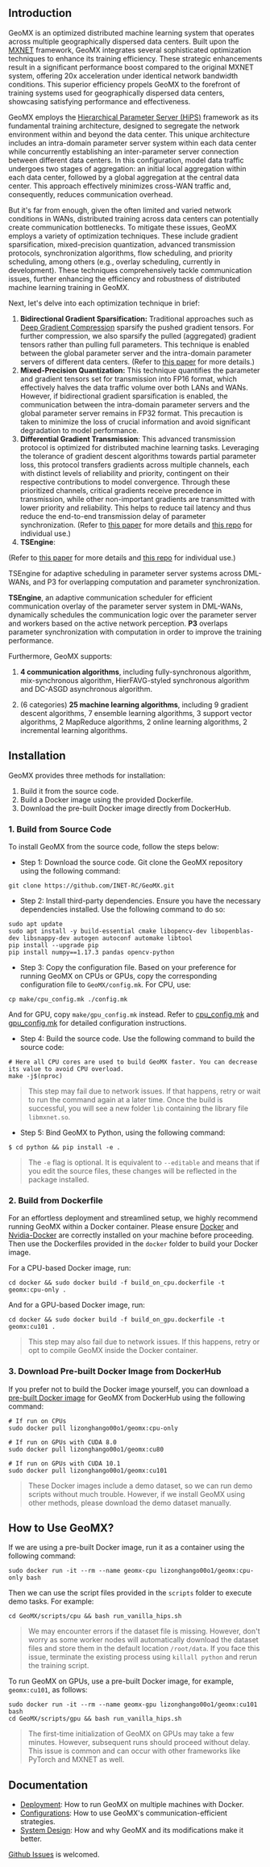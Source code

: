 ## Introduction
GeoMX is an optimized distributed machine learning system that operates across multiple geographically dispersed data centers. Built upon the [MXNET](https://github.com/apache/mxnet) framework, GeoMX integrates several sophisticated optimization techniques to enhance its training efficiency. These strategic enhancements result in a significant performance boost compared to the original MXNET system, offering 20x acceleration under identical network bandwidth conditions. This superior efficiency propels GeoMX to the forefront of training systems used for geographically dispersed data centers, showcasing satisfying performance and effectiveness.

GeoMX employs the [Hierarchical Parameter Server (HiPS)](https://www.zte.com.cn/content/dam/zte-site/res-www-zte-com-cn/mediares/magazine/publication/com_cn/article/202005/cn202005004.pdf) framework as its fundamental training architecture, designed to segregate the network environment within and beyond the data center. This unique architecture includes an intra-domain parameter server system within each data center while concurrently establishing an inter-parameter server connection between different data centers. In this configuration, model data traffic undergoes two stages of aggregation: an initial local aggregation within each data center, followed by a global aggregation at the central data center. This approach effectively minimizes cross-WAN traffic and, consequently, reduces communication overhead.

But it's far from enough, given the often limited and varied network conditions in WANs, distributed training across data centers can potentially create communication bottlenecks. To mitigate these issues, GeoMX employs a variety of optimization techniques. These include gradient sparsification, mixed-precision quantization, advanced transmission protocols, synchronization algorithms, flow scheduling, and priority scheduling, among others (e.g., overlay scheduling, currently in development). These techniques comprehensively tackle communication issues, further enhancing the efficiency and robustness of distributed machine learning training in GeoMX.

Next, let's delve into each optimization technique in brief:

1. **Bidirectional Gradient Sparsification:** Traditional approaches such as [Deep Gradient Compression](https://arxiv.org/pdf/1712.01887.pdf) sparsify the pushed gradient tensors. For further compression, we also sparsify the pulled (aggregated) gradient tensors rather than pulling full parameters. This technique is enabled between the global parameter server and the intra-domain parameter servers of different data centers. (Refer to [this paper](https://www.zte.com.cn/content/dam/zte-site/res-www-zte-com-cn/mediares/magazine/publication/com_cn/article/202005/cn202005004.pdf) for more details.)
2. **Mixed-Precision Quantization:** This technique quantifies the parameter and gradient tensors set for transmission into FP16 format, which effectively halves the data traffic volume over both LANs and WANs. However, if bidirectional gradient sparsification is enabled, the communication between the intra-domain parameter servers and the global parameter server remains in FP32 format. This precaution is taken to minimize the loss of crucial information and avoid significant degradation to model performance.
3. **Differential Gradient Transmission**: This advanced transmission protocol is optimized for distributed machine learning tasks. Leveraging the tolerance of gradient descent algorithms towards partial parameter loss, this protocol transfers gradients across multiple channels, each with distinct levels of reliability and priority, contingent on their respective contributions to model convergence. Through these prioritized channels, critical gradients receive precedence in transmission, while other non-important gradients are transmitted with lower priority and reliability. This helps to reduce tail latency and thus reduce the end-to-end transmission delay of parameter synchronization. (Refer to [this paper](https://drive.google.com/file/d/1IbmpFybX_qXZM2g_8BrcD9IF080qci94/view) for more details and [this repo](https://github.com/zhouhuaman/dgt) for individual use.)
4. **TSEngine**:

(Refer to [this paper](https://drive.google.com/file/d/1ELfApVoCA8WCdOe3iBe-VreLJCSD7r8r/view) for more details and [this repo](https://github.com/zhouhuaman/TSEngine) for individual use.)

TSEngine for adaptive scheduling in parameter server systems across DML-WANs, and P3 for overlapping computation and parameter synchronization.

**TSEngine**, an adaptive communication scheduler for efficient communication overlay of the parameter server system in DML-WANs, dynamically schedules the communication logic over the parameter server and workers based on the active network perception. **P3** overlaps parameter synchronization with computation in order to improve the training performance.

Furthermore, GeoMX supports:

1. **4 communication algorithms**, including fully-synchronous algorithm, mix-synchronous algorithm, HierFAVG-styled synchronous algorithm and DC-ASGD asynchronous algorithm. 

2. (6 categories) **25 machine learning algorithms**, including 9 gradient descent algorithms, 7 ensemble learning algorithms, 3 support vector algorithms, 2 MapReduce algorithms, 2 online learning algorithms, 2 incremental learning algorithms.

## Installation

GeoMX provides three methods for installation:
1. Build it from the source code.
2. Build a Docker image using the provided Dockerfile.
3. Download the pre-built Docker image directly from DockerHub.

### 1. Build from Source Code 

To install GeoMX from the source code, follow the steps below:
* Step 1: Download the source code. Git clone the GeoMX repository using the following command:

```shell
git clone https://github.com/INET-RC/GeoMX.git
```

* Step 2: Install third-party dependencies. Ensure you have the necessary dependencies installed. Use the following command to do so:

```shell
sudo apt update
sudo apt install -y build-essential cmake libopencv-dev libopenblas-dev libsnappy-dev autogen autoconf automake libtool
pip install --upgrade pip
pip install numpy==1.17.3 pandas opencv-python
```

* Step 3: Copy the configuration file. Based on your preference for running GeoMX on CPUs or GPUs, copy the corresponding configuration file to `GeoMX/config.mk`. For CPU, use:

```shell
cp make/cpu_config.mk ./config.mk
```

And for GPU, copy `make/gpu_config.mk` instead. Refer to [cpu_config.mk](https://github.com/INET-RC/GeoMX/blob/main/make/cpu_config.mk) and [gpu_config.mk](https://github.com/INET-RC/GeoMX/blob/main/make/gpu_config.mk) for detailed configuration instructions.

* Step 4: Build the source code. Use the following command to build the source code:

```shell
# Here all CPU cores are used to build GeoMX faster. You can decrease its value to avoid CPU overload.
make -j$(nproc)
```

> This step may fail due to network issues. If that happens, retry or wait to run the command again at a later time. Once the build is successful, you will see a new folder `lib` containing the library file `libmxnet.so`.

* Step 5: Bind GeoMX to Python, using the following command:

```shell
$ cd python && pip install -e .
```

> The `-e` flag is optional. It is equivalent to `--editable` and means that if you edit the source files, these changes will be reflected in the package installed.

### 2. Build from Dockerfile

For an effortless deployment and streamlined setup, we highly recommend running GeoMX within a Docker container. Please ensure [Docker](https://docs.docker.com/get-docker/) and [Nvidia-Docker](https://github.com/NVIDIA/nvidia-docker) are correctly installed on your machine before proceeding. Then use the Dockerfiles provided in the `docker` folder to build your Docker image.

For a CPU-based Docker image, run:

```shell
cd docker && sudo docker build -f build_on_cpu.dockerfile -t geomx:cpu-only .
```

And for a GPU-based Docker image, run:

```shell
cd docker && sudo docker build -f build_on_gpu.dockerfile -t geomx:cu101 .
```

> This step may also fail due to network issues. If this happens, retry or opt to compile GeoMX inside the Docker container.

### 3. Download Pre-built Docker Image from DockerHub
If you prefer not to build the Docker image yourself, you can download a [pre-built Docker image](https://hub.docker.com/repository/docker/lizonghango00o1/geomx/general) for GeoMX from DockerHub using the following command:

```shell
# If run on CPUs
sudo docker pull lizonghango00o1/geomx:cpu-only

# If run on GPUs with CUDA 8.0
sudo docker pull lizonghango00o1/geomx:cu80

# If run on GPUs with CUDA 10.1
sudo docker pull lizonghango00o1/geomx:cu101
```

> These Docker images include a demo dataset, so we can run demo scripts without much trouble. However, if we install GeoMX using other methods, please download the demo dataset manually.

## How to Use GeoMX?
If we are using a pre-built Docker image, run it as a container using the following command:

```shell
sudo docker run -it --rm --name geomx-cpu lizonghango00o1/geomx:cpu-only bash
```

Then we can use the script files provided in the `scripts` folder to execute demo tasks. For example:

```shell
cd GeoMX/scripts/cpu && bash run_vanilla_hips.sh
```

> We may encounter errors if the dataset file is missing. However, don't worry as some worker nodes will automatically download the dataset files and store them in the default location `/root/data`. If you face this issue, terminate the existing process using `killall python` and rerun the training script.

To run GeoMX on GPUs, use a pre-built Docker image, for example, `geomx:cu101`, as follows:

```shell
sudo docker run -it --rm --name geomx-gpu lizonghango00o1/geomx:cu101 bash
cd GeoMX/scripts/gpu && bash run_vanilla_hips.sh
```

> The first-time initialization of GeoMX on GPUs may take a few minutes. However, subsequent runs should proceed without delay. This issue is common and can occur with other frameworks like PyTorch and MXNET as well.

## Documentation

- [Deployment](./docs/Deployment.md): How to run GeoMX on multiple machines with Docker.
- [Configurations](./docs/Configurations.md): How to use GeoMX's communication-efficient strategies.
- [System Design](./docs/System%20Design.md): How and why GeoMX and its modifications make it better.

[Github Issues](https://github.com/INET-RC/GeoMX/issues) is welcomed.
